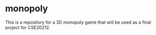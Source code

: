 monopoly
========

This is a repository for a 3D monopoly game that will be used as a final project for CSE20212.